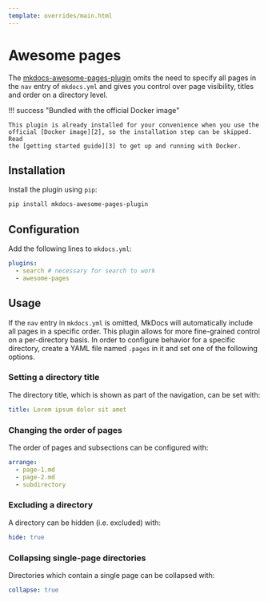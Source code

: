 ```yaml
---
template: overrides/main.html
---
```


# Awesome pages

The [mkdocs-awesome-pages-plugin][1] omits the need to specify all pages in the
`nav` entry of `mkdocs.yml` and gives you control over page visibility, titles
and order on a directory level.

!!! success "Bundled with the official Docker image"

    This plugin is already installed for your convenience when you use the
    official [Docker image][2], so the installation step can be skipped. Read
    the [getting started guide][3] to get up and running with Docker.

  [1]: https://github.com/lukasgeiter/mkdocs-awesome-pages-plugin/
  [2]: https://hub.docker.com/r/jimandreas/mkdocs-material/
  [3]: ../getting-started.md#with-docker-recommended

## Installation

Install the plugin using `pip`:

``` sh
pip install mkdocs-awesome-pages-plugin
```

## Configuration

Add the following lines to `mkdocs.yml`:

``` yaml
plugins:
  - search # necessary for search to work
  - awesome-pages
```

## Usage

If the `nav` entry in `mkdocs.yml` is omitted, MkDocs will automatically include
all pages in a specific order. This plugin allows for more fine-grained control
on a per-directory basis. In order to configure behavior for a specific
directory, create a YAML file named `.pages` in it and set one of the following
options.

### Setting a directory title

The directory title, which is shown as part of the navigation, can be set with:

``` yaml
title: Lorem ipsum dolor sit amet
```

### Changing the order of pages

The order of pages and subsections can be configured with:

``` yaml
arrange:
  - page-1.md
  - page-2.md
  - subdirectory
```

### Excluding a directory

A directory can be hidden (i.e. excluded) with:

``` yaml
hide: true
```

### Collapsing single-page directories

Directories which contain a single page can be collapsed with:

``` yaml
collapse: true
```

